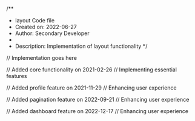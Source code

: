 /**
 * layout Code file
 * Created on: 2022-06-27
 * Author: Secondary Developer
 *
 * Description: Implementation of layout functionality
 */
 
// Implementation goes here


// Added core functionality on 2021-02-26
// Implementing essential features

// Added profile feature on 2021-11-29
// Enhancing user experience

// Added pagination feature on 2022-09-21
// Enhancing user experience

// Added dashboard feature on 2022-12-17
// Enhancing user experience
